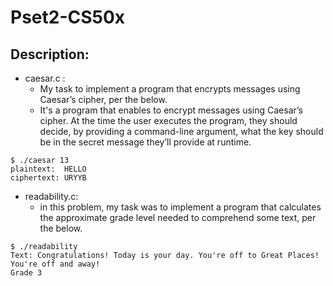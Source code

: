# Pset2-CS50x

## Description:

- caesar.c :
    - My task to implement a program that encrypts messages using Caesar’s cipher, per the below.
    - It's a program that enables to encrypt messages using Caesar’s cipher. At the time the user executes the program, they should decide, by providing a command-line argument, what the key should be in the secret message they’ll provide at runtime. 
```
$ ./caesar 13
plaintext:  HELLO
ciphertext: URYYB

```

- readability.c:
    - in this problem, my task was to implement a program that calculates the approximate grade level needed to comprehend some text, per the below.

```
$ ./readability
Text: Congratulations! Today is your day. You're off to Great Places! You're off and away!
Grade 3
```

